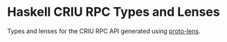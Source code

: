 # Haskell CRIU RPC Types and Lenses
Types and lenses for the CRIU RPC API generated using [proto-lens](https://github.com/google/proto-lens).


